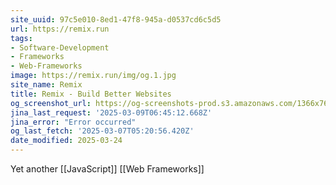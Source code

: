 ```yaml
---
site_uuid: 97c5e010-8ed1-47f8-945a-d0537cd6c5d5
url: https://remix.run
tags:
- Software-Development
- Frameworks
- Web-Frameworks
image: https://remix.run/img/og.1.jpg
site_name: Remix
title: Remix - Build Better Websites
og_screenshot_url: https://og-screenshots-prod.s3.amazonaws.com/1366x768/80/false/058a1aad5ae3b17e9ac3071419239fe078d62e533a7c48380c204b444a53fe80.jpeg
jina_last_request: '2025-03-09T06:45:12.668Z'
jina_error: "Error occurred"
og_last_fetch: '2025-03-07T05:20:56.420Z'
date_modified: 2025-03-24
---
```





Yet another [[JavaScript]] [[Web Frameworks]]
